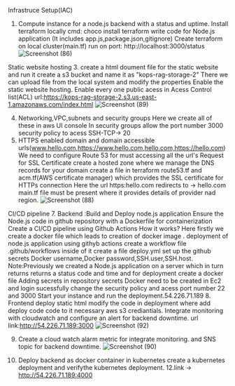Infrastruce Setup(IAC)
1. Compute instance for a node.js backend with a status and uptime.
   Install terraform locally
   cmd: choco install terraform
   write code for Node.js application (It includes app.js,package.json,gitignore)
   Create terraform on local cluster(main.tf)
   run on port: http://localhost:3000/status
   ![Screenshot (86)](https://github.com/user-attachments/assets/60e8a4a8-ac48-4b3c-ad60-363498691f3c)

Static website hosting
3.  create a html doument file for the static website and run it
    create a s3 bucket and name it as "kops-rag-storage-2"
    There we can upload file from the local system and modify the properties
    Enable the static website hosting.
    Enable every one public acess in Acess Control list(ACL)
    url:https://kops-rag-storage-2.s3.us-east-1.amazonaws.com/index.html
    ![Screenshot (89)](https://github.com/user-attachments/assets/0bb691a9-17eb-423e-b0a1-3abebb163a84)

4.  Networking,VPC,subnets and security groups
    Here we create all of these in aws UI console
    In security groups allow the port number 3000
    security policy to acess SSH-TCP-> 20
5. HTTPS enabled domain and domain accessible urls(www.hello.com,https://www.hello.com,hello.com,https://hello.com)
   We need to configure Route 53 for must accessing all the url's
   Request for SSL Certificate
   create a hosted zone where we manage the DNS records for your domain
   create a file in terraform route53.tf and acm.tf(AWS certificate manager) which provides the SSL certificate for HTTPs connection
   Here the url https:hello.com redirects to -> hello.com
   main.tf file must be present where it provides details of provider nad region.
   ![Screenshot (88)](https://github.com/user-attachments/assets/50c08e10-dd5d-46e9-a81c-b2a30631772a)

CI/CD pipeline
7. Backend :Build and Deploy node.js application
    Ensure the Node.js code in github repository with a Dockerfile for containerization
    Create a CI/CD pipeline using Github Actions
    How it works?
    Here firstly we create a docker file which leads to creation of docker image .
    deployment of node.js application using githyb actions
    create a workflow file .github/workflows inside of it create a file deploy.yml
    set up the github secrets Docker username,Docker password,SSH.user,SSH.host.
Note:Previously we created a Node.js application on a server which in turn returns returns a status code and time and for deployment
    create a docker file
    Adding secrets in repository secrets
    Docker need to be created in Ec2 and login sucessfully
    change the security policy and acess port number 22 and 3000
    Start your instance and run the deployment.54.226.71.189
8.  Frontend deploy static html
    modify the code in deployment where add deploy code code to it necessary aws s3 crediantials.
    Integrate monitoring with cloudwatch and configure an alert for backend downtime.
url link:http://54.226.71.189:3000
![Screenshot (92)](https://github.com/user-attachments/assets/bf841f61-0dc9-4812-9dad-2e69fa85317c)


9. Create a cloud watch alarm metric for integrate monitoring.
  and SNS topic for backend downtime.
  ![Screenshot (90)](https://github.com/user-attachments/assets/a6bcbf72-8335-4598-9e63-2c6924d0b3f8)

11. Deploy backend as docker container in  kubernetes
   create a kubernetes deployment and verifythe kubernetes deployment.
12.link -> http://54.226.71.189:4000

